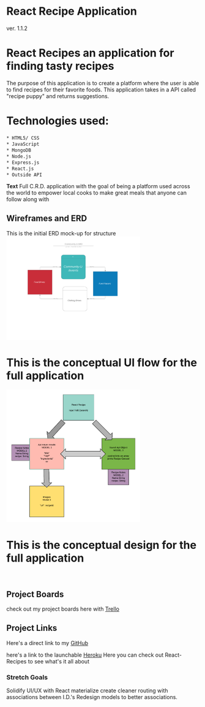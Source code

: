 

# React Recipe Application
ver. 1.1.2
# React Recipes an application for finding tasty recipes

The purpose of this application is to create a platform where the user is able to find recipes for their favorite foods. This application takes in a API called "recipe puppy" and returns suggestions. 

# Technologies used:

    * HTML5/ CSS
    * JavaScript
    * MongoDB
    * Node.js
    * Express.js
    * React.js
    * Outside API

**Text** Full C.R.D. application with the goal of being a platform used across the world to empower local cooks to make great meals that anyone can follow along with

## Wireframes and ERD ##
This is the initial ERD mock-up for structure
<img src="https://github.com/theunsungdesigner/project-3-community-u/blob/master/images/community%20u%20ver%202.png?raw=true" width="350" />

This is the conceptual UI flow for the full application
 ================================================================================
 <img src="https://github.com/theunsungdesigner/project-four-recipe/blob/master/images/User%20Flow%20React%20Recipe.pdf" width="350" />

 This is the conceptual design for the full application
 ================================================================================
 <img src="" width="350" />


## Project Boards 
 check out my project boards here with [Trello](https://trello.com/b/14bK6CaX/project-four-recipe-react)

## Project Links
Here's a direct link to my [GitHub]()
 
 here's a link to the launchable [Heroku]()
    Here you can check out React-Recipes to see what's it all about  


### Stretch Goals ###
Solidify UI/UX with React materialize
create cleaner routing with associations between I.D.'s
Redesign models to better associations. 

   
    


<!-- If you are starting a new project do the following:

1. copy/download this directory to where you new project is located and rename
   it to the name of your project.
1. change your directory (`cd`) into the copied project template
1. `npm install`
1. `npm run dev`
1. Open a new browser window and navigate to the URL http://localhost:3000/
    here you should see `hello world` displayed after page load
    updates should show up here automatically
1. see the `client/src` `readme.md` file for more information on the react project

# Setup A New Project Without This Template

If you want to start a project without using this template directory do the
following:


1. `mkdir <project-name>`
1. `cd <project-name>`
1. `echo "# <project-name>" > readme.md`
1. `git init`
1. `git add readme.md `
1. `git commit -m "init repo with readme.md"`
1. `npm init`
1. `mkdir models views controllers`
1. `touch ./server.js` -->
